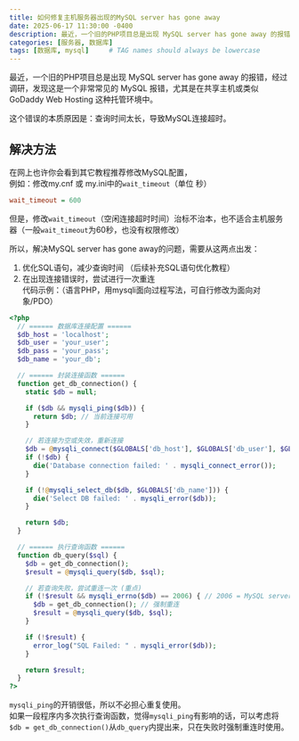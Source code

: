 ```yaml
---
title: 如何修复主机服务器出现的MySQL server has gone away
date: 2025-06-17 11:30:00 -0400
description: 最近，一个旧的PHP项目总是出现 MySQL server has gone away 的报错，经过调研，发现这是一个非常常见的 MySQL 报错，尤其是在共享主机或类似 GoDaddy Web Hosting 这种托管环境中。这个错误的本质原因是：查询时间太长，导致MySQL连接超时。
categories: [服务器, 数据库]
tags: [数据库, mysql]     # TAG names should always be lowercase
---
```


最近，一个旧的PHP项目总是出现 MySQL server has gone away 的报错，经过调研，发现这是一个非常常见的 MySQL 报错，尤其是在共享主机或类似 GoDaddy Web Hosting 这种托管环境中。  

这个错误的本质原因是：查询时间太长，导致MySQL连接超时。

## 解决方法

在网上也许你会看到其它教程推荐修改MySQL配置，  
例如：修改my.cnf 或 my.ini中的`wait_timeout`（单位 秒）

```ini
wait_timeout = 600
```

但是，修改`wait_timeout`（空闲连接超时时间）治标不治本，也不适合主机服务器（一般`wait_timeout`为60秒，也没有权限修改）

所以，解决MySQL server has gone away的问题，需要从这两点出发：

1. 优化SQL语句，减少查询时间 （后续补充SQL语句优化教程）
2. 在出现连接错误时，尝试进行一次重连  
   代码示例：（语言PHP，用mysqli面向过程写法，可自行修改为面向对象/PDO）

```php
<?php 
  // ====== 数据库连接配置 ======
  $db_host = 'localhost';
  $db_user = 'your_user';
  $db_pass = 'your_pass';
  $db_name = 'your_db';

  // ====== 封装连接函数 ======
  function get_db_connection() {
    static $db = null;

    if ($db && mysqli_ping($db)) {
      return $db; // 当前连接可用
    }

    // 若连接为空或失效，重新连接
    $db = @mysqli_connect($GLOBALS['db_host'], $GLOBALS['db_user'], $GLOBALS['db_pass']);
    if (!$db) {
      die('Database connection failed: ' . mysqli_connect_error());
    }

    if (!@mysqli_select_db($db, $GLOBALS['db_name'])) {
      die('Select DB failed: ' . mysqli_error($db));
    }

    return $db;
  }

  // ====== 执行查询函数 ======
  function db_query($sql) {
    $db = get_db_connection();
    $result = @mysqli_query($db, $sql);

    // 若查询失败，尝试重连一次 (重点)
    if (!$result && mysqli_errno($db) == 2006) { // 2006 = MySQL server has gone away
      $db = get_db_connection(); // 强制重连
      $result = @mysqli_query($db, $sql);
    }

    if (!$result) {
      error_log("SQL Failed: " . mysqli_error($db));
    }

    return $result;
  }
?>
```

`mysqli_ping`的开销很低，所以不必担心重复使用。  
如果一段程序内多次执行查询函数，觉得`mysqli_ping`有影响的话，可以考虑将`$db = get_db_connection()`从`db_query`内提出来，只在失败时强制重连时使用。
